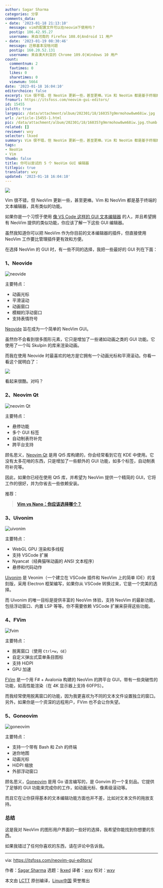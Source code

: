 ```yaml
---
author: Sagar Sharma
categories: 分享
comments_data:
- date: '2023-01-18 21:13:10'
  message: vim的配置文件可以在neovim下使用吗？
  postip: 106.42.95.27
  username: 来自河南的 Firefox 108.0|Android 11 用户
- date: '2023-01-19 08:30:46'
  message: 迁移基本没啥问题
  postip: 160.20.52.131
  username: 来自澳大利亚的 Chrome 109.0|Windows 10 用户
count:
  commentnum: 2
  favtimes: 0
  likes: 0
  sharetimes: 0
  viewnum: 5664
date: '2023-01-18 16:04:10'
editorchoice: false
excerpt: Vim 很不错，但 NeoVim 更新一些，甚至更棒。Vim 和 NeoVim 都是基于终端的文本编辑器，具有类似的功能。
fromurl: https://itsfoss.com/neovim-gui-editors/
id: 15455
islctt: true
largepic: /data/attachment/album/202301/18/160357g9mrmohow8wm68iw.jpg
url: /article-15455-1.html
pic: /data/attachment/album/202301/18/160357g9mrmohow8wm68iw.jpg.thumb.jpg
related: []
reviewer: wxy
selector: lkxed
summary: Vim 很不错，但 NeoVim 更新一些，甚至更棒。Vim 和 NeoVim 都是基于终端的文本编辑器，具有类似的功能。
tags:
- NeoVim
- Vim
thumb: false
title: 你可以尝试的 5 个 NeoVim GUI 编辑器
titlepic: true
translator: wxy
updated: '2023-01-18 16:04:10'
---
```


![](/data/attachment/album/202301/18/160357g9mrmohow8wm68iw.jpg)


Vim 很不错，但 NeoVim 更新一些，甚至更棒。Vim 和 NeoVim 都是基于终端的文本编辑器，具有类似的功能。


如果你是一个习惯于使用 [像 VS Code 这样的 GUI 文本编辑器](https://itsfoss.com/best-modern-open-source-code-editors-for-linux/) 的人，并且希望拥有 NeoVim 提供的类似功能，你应该了解一下这些 GUI 编辑器。


虽然我知道你可以把 NeoVim 作为你目前的文本编辑器的插件，但直接使用 NeoVim 工作要比管理插件更有效和方便。


在选择 NeoVim 的 GUI 时，有一些不同的选择，我把一些最好的 GUI 列在下面：


### 1、Neovide


![neovide](/data/attachment/album/202301/18/160410e3cbjtwt8vdjtwl3.png)


主要特点：


* 动画光标
* 平滑滚动
* 动画窗口
* 模糊的浮动窗口
* 支持表情符号


[Neovide](https://neovide.dev/index.html) 旨在成为一个简单的 NeoVim GUI。


虽然你不会看到很多图形元素，它只是增加了一些诸如动画之类的 GUI 功能。它使用了一个叫 Skulpin 的库来渲染动画。


而我在使用 Neovide 时最喜欢的地方是它拥有一个动画光标和平滑滚动。你看一看这个就明白了：


![](/data/attachment/album/202301/18/160411ifjyjh6szjfh6pdj.gif)


看起来很酷。对吗？


### 2、Neovim Qt


![neovim Qt](/data/attachment/album/202301/18/160411xjrkoowdoxvik8zk.png)


主要特点：


* 悬停功能
* 多个 GUI 标签
* 自动制表符补完
* 跨平台支持


顾名思义，[Neovim Qt](https://github.com/equalsraf/neovim-qt) 是用 Qt5 库构建的，你会经常看到它在 KDE 中使用。它没有太多花哨的东西，只是增加了一些额外的 GUI 功能，如多个标签，自动制表符补完等。


因此，如果你已经在使用 Qt5 库，并希望为 NeoVim 提供一个精简的 GUI，它将工作的很好，并为你省去一些依赖安装。


推荐：



> 
> **[Vim vs Nano：你应该选择哪个？](https://itsfoss.com/vim-vs-nano/)**
> 
> 
> 


### 3、Uivonim


![uivonim](/data/attachment/album/202301/18/160411da8dxxdlajaazs8b.png)


主要特点：


* WebGL GPU 渲染和多线程
* 支持 VSCode 扩展
* Nyancat（经典猫咪动画的 ANSI 文本程序）
* 悬停和代码动作


[Uivonim](https://github.com/smolck/uivonim) 是 Veonim（一个建立在 VSCode 插件和 NeoVim 上的简单 IDE）的复刻版，采用 Electron 框架编写，如果你从 VSCode 转换过来，它是一个完美的选择。


而 Uivonim 的唯一目标是提供丰富的 NeoVim 体验，支持 NeoVim 的最新功能，包括浮动窗口、内置 LSP 等等。你不需要依赖 VSCode 扩展来获得这些功能。


### 4、FVim


![fvim](/data/attachment/album/202301/18/160412dmymvb9muuuwuwrz.png)


主要特点：


* 脱离窗口（使用 `Ctrl+w`，`GE`）
* 自定义弹出式菜单条目图标
* 支持 HiDPI
* GPU 加速


[FVim](https://github.com/yatli/fvim) 是一个用 F# + Avalonia 构建的 NeoVim 的跨平台 GUI，带有一些突破性的功能，如高性能渲染（在 4K 显示器上支持 60FPS）。


而我经常使用脱离窗口的功能，因为我更喜欢为不同的文本文件设置独立的窗口。另外，如果你是一个资深的远程用户，FVim 也不会让你失望。


### 5、Goneovim


![goneovim](/data/attachment/album/202301/18/160412alwmmfaallmsutbz.png)


主要特点：


* 支持一个带有 Bash 和 Zsh 的终端
* 迷你地图
* 动画光标
* HiDPI 缩放
* 外部浮动窗口


顾名思义，[Goneovim](https://github.com/akiyosi/goneovim) 是用 Go 语言编写的，是 Gonvim 的一个复刻品。它提供了足够的 GUI 功能来完成你的工作，如动画光标、像素级滚动等。


而且它在让你获得基本的文本编辑功能方面也并不差，比如对文本文件的拖放支持。


### 总结


这是我对 NeoVim 的图形用户界面的一些好的选择，我希望你能找到你想要的东西。


如果我错过了任何你喜欢的东西，请在评论中告诉我。




---


via: <https://itsfoss.com/neovim-gui-editors/>


作者：[Sagar Sharma](https://itsfoss.com/author/sagar/) 选题：[lkxed](https://github.com/lkxed) 译者：[wxy](https://github.com/wxy) 校对：[wxy](https://github.com/wxy)


本文由 [LCTT](https://github.com/LCTT/TranslateProject) 原创编译，[Linux中国](https://linux.cn/) 荣誉推出